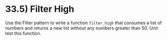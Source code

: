# 33.5) Filter High

Use the Filter pattern to write a function `filter_high` that consumes a list of
numbers and returns a new list without any numbers greater than 50. Unit test
this function.
